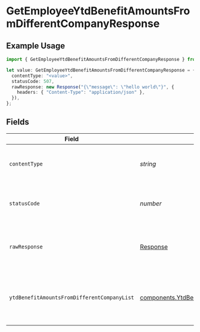# GetEmployeeYtdBenefitAmountsFromDifferentCompanyResponse

## Example Usage

```typescript
import { GetEmployeeYtdBenefitAmountsFromDifferentCompanyResponse } from "@gusto/embedded-api/models/operations";

let value: GetEmployeeYtdBenefitAmountsFromDifferentCompanyResponse = {
  contentType: "<value>",
  statusCode: 507,
  rawResponse: new Response("{\"message\": \"hello world\"}", {
    headers: { "Content-Type": "application/json" },
  }),
};
```

## Fields

| Field                                                                                                                  | Type                                                                                                                   | Required                                                                                                               | Description                                                                                                            |
| ---------------------------------------------------------------------------------------------------------------------- | ---------------------------------------------------------------------------------------------------------------------- | ---------------------------------------------------------------------------------------------------------------------- | ---------------------------------------------------------------------------------------------------------------------- |
| `contentType`                                                                                                          | *string*                                                                                                               | :heavy_check_mark:                                                                                                     | HTTP response content type for this operation                                                                          |
| `statusCode`                                                                                                           | *number*                                                                                                               | :heavy_check_mark:                                                                                                     | HTTP response status code for this operation                                                                           |
| `rawResponse`                                                                                                          | [Response](https://developer.mozilla.org/en-US/docs/Web/API/Response)                                                  | :heavy_check_mark:                                                                                                     | Raw HTTP response; suitable for custom response parsing                                                                |
| `ytdBenefitAmountsFromDifferentCompanyList`                                                                            | [components.YtdBenefitAmountsFromDifferentCompany](../../models/components/ytdbenefitamountsfromdifferentcompany.md)[] | :heavy_minus_sign:                                                                                                     | List of Ytd Benefit Amounts From Different Company List                                                                |